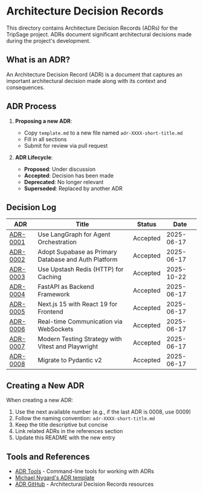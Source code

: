 # Architecture Decision Records

This directory contains Architecture Decision Records (ADRs) for the TripSage project. ADRs document significant architectural decisions made during the project's development.

## What is an ADR?

An Architecture Decision Record (ADR) is a document that captures an important architectural decision made along with its context and consequences.

## ADR Process

1. **Proposing a new ADR**:
   - Copy `template.md` to a new file named `adr-XXXX-short-title.md`
   - Fill in all sections
   - Submit for review via pull request

2. **ADR Lifecycle**:
   - **Proposed**: Under discussion
   - **Accepted**: Decision has been made
   - **Deprecated**: No longer relevant
   - **Superseded**: Replaced by another ADR

## Decision Log

| ADR | Title | Status | Date |
|-----|-------|--------|------|
| [ADR-0001](adr-0001-langgraph-orchestration.md) | Use LangGraph for Agent Orchestration | Accepted | 2025-06-17 |
| [ADR-0002](adr-0002-supabase-platform.md) | Adopt Supabase as Primary Database and Auth Platform | Accepted | 2025-06-17 |
| [ADR-0003](adr-0003-upstash-redis.md) | Use Upstash Redis (HTTP) for Caching | Accepted | 2025-10-22 |
| [ADR-0004](adr-0004-fastapi-backend.md) | FastAPI as Backend Framework | Accepted | 2025-06-17 |
| [ADR-0005](adr-0005-nextjs-react19.md) | Next.js 15 with React 19 for Frontend | Accepted | 2025-06-17 |
| [ADR-0006](adr-0006-websocket-architecture.md) | Real-time Communication via WebSockets | Accepted | 2025-06-17 |
| [ADR-0007](adr-0007-testing-strategy.md) | Modern Testing Strategy with Vitest and Playwright | Accepted | 2025-06-17 |
| [ADR-0008](adr-0008-pydantic-v2-migration.md) | Migrate to Pydantic v2 | Accepted | 2025-06-17 |

## Creating a New ADR

When creating a new ADR:

1. Use the next available number (e.g., if the last ADR is 0008, use 0009)
2. Follow the naming convention: `adr-XXXX-short-title.md`
3. Keep the title descriptive but concise
4. Link related ADRs in the references section
5. Update this README with the new entry

## Tools and References

- [ADR Tools](https://github.com/npryce/adr-tools) - Command-line tools for working with ADRs
- [Michael Nygard's ADR template](https://github.com/joelparkerhenderson/architecture-decision-record/blob/main/templates/decision-record-template-by-michael-nygard/index.md)
- [ADR GitHub](https://adr.github.io/) - Architectural Decision Records resources
